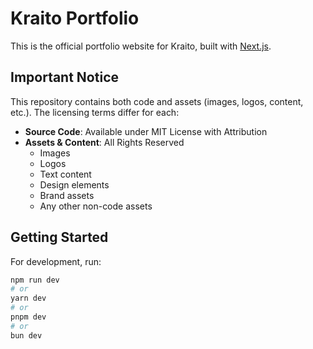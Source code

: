 # Kraito Portfolio

This is the official portfolio website for Kraito, built with [Next.js](https://nextjs.org).

## Important Notice

This repository contains both code and assets (images, logos, content, etc.). The licensing terms differ for each:

- **Source Code**: Available under MIT License with Attribution
- **Assets & Content**: All Rights Reserved
  - Images
  - Logos
  - Text content
  - Design elements
  - Brand assets
  - Any other non-code assets

## Getting Started

For development, run:

```bash
npm run dev
# or
yarn dev
# or
pnpm dev
# or
bun dev
```
